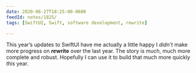 ```yaml
---
date: 2020-06-27T18:25:00-0600
feedId: notes/1825/
tags: [SwiftUI, Swift, software development, rewrite]

---
```


This year’s updates to SwiftUI have me actually a little happy I *didn’t* make more progress on <b><i>re</i>write</b> over the last year. The story is much, much more complete and robust. Hopefully I can use it to build that much more quickly *this* year.